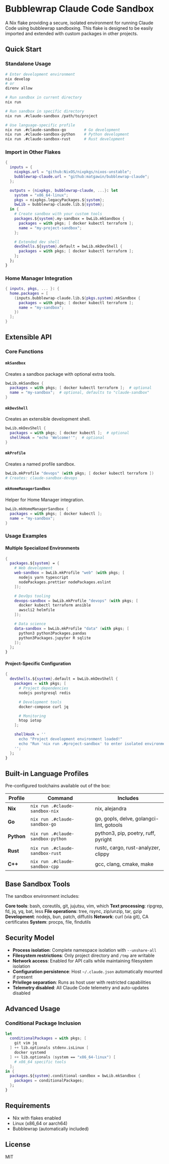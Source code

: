 # Bubblewrap Claude Code Sandbox

A Nix flake providing a secure, isolated environment for running Claude Code using bubblewrap sandboxing. This flake is designed to be easily imported and extended with custom packages in other projects.

## Quick Start

### Standalone Usage

```bash
# Enter development environment
nix develop
# or
direnv allow

# Run sandbox in current directory
nix run

# Run sandbox in specific directory
nix run .#claude-sandbox /path/to/project

# Use language-specific profile
nix run .#claude-sandbox-go        # Go development
nix run .#claude-sandbox-python    # Python development
nix run .#claude-sandbox-rust      # Rust development
```

### Import in Other Flakes

```nix
{
  inputs = {
    nixpkgs.url = "github:NixOS/nixpkgs/nixos-unstable";
    bubblewrap-claude.url = "github:matgawin/bubblewrap-claude";
  };

  outputs = {nixpkgs, bubblewrap-claude, ...}: let
    system = "x86_64-linux";
    pkgs = nixpkgs.legacyPackages.${system};
    bwLib = bubblewrap-claude.lib.${system};
  in {
    # Create sandbox with your custom tools
    packages.${system}.my-sandbox = bwLib.mkSandbox {
      packages = with pkgs; [ docker kubectl terraform ];
      name = "my-project-sandbox";
    };

    # Extended dev shell
    devShells.${system}.default = bwLib.mkDevShell {
      packages = with pkgs; [ docker kubectl terraform ];
    };
  };
}
```

### Home Manager Integration

```nix
{ inputs, pkgs, ... }: {
  home.packages = [
    (inputs.bubblewrap-claude.lib.${pkgs.system}.mkSandbox {
      packages = with pkgs; [ docker kubectl terraform ];
      name = "my-sandbox";
    })
  ];
}
```

## Extensible API

### Core Functions

#### `mkSandbox`
Creates a sandbox package with optional extra tools.

```nix
bwLib.mkSandbox {
  packages = with pkgs; [ docker kubectl terraform ];  # optional
  name = "my-sandbox";  # optional, defaults to "claude-sandbox"
}
```

#### `mkDevShell`
Creates an extensible development shell.

```nix
bwLib.mkDevShell {
  packages = with pkgs; [ docker kubectl ];  # optional
  shellHook = "echo 'Welcome!'";  # optional
}
```

#### `mkProfile`
Creates a named profile sandbox.

```nix
bwLib.mkProfile "devops" (with pkgs; [ docker kubectl terraform ])
# Creates: claude-sandbox-devops
```

#### `mkHomeManagerSandbox`
Helper for Home Manager integration.

```nix
bwLib.mkHomeManagerSandbox {
  packages = with pkgs; [ docker kubectl ];
  name = "my-sandbox";
}
```

### Usage Examples

#### Multiple Specialized Environments

```nix
{
  packages.${system} = {
    # Web development
    web-sandbox = bwLib.mkProfile "web" (with pkgs; [
      nodejs yarn typescript
      nodePackages.prettier nodePackages.eslint
    ]);

    # DevOps tooling
    devops-sandbox = bwLib.mkProfile "devops" (with pkgs; [
      docker kubectl terraform ansible
      awscli2 helmfile
    ]);

    # Data science
    data-sandbox = bwLib.mkProfile "data" (with pkgs; [
      python3 python3Packages.pandas
      python3Packages.jupyter R sqlite
    ]);
  };
}
```

#### Project-Specific Configuration

```nix
{
  devShells.${system}.default = bwLib.mkDevShell {
    packages = with pkgs; [
      # Project dependencies
      nodejs postgresql redis

      # Development tools
      docker-compose curl jq

      # Monitoring
      htop iotop
    ];

    shellHook = ''
      echo "Project development environment loaded!"
      echo "Run 'nix run .#project-sandbox' to enter isolated environment"
    '';
  };
}
```

## Built-in Language Profiles

Pre-configured toolchains available out of the box:

| Profile | Command | Includes |
|---------|---------|----------|
| **Nix** | `nix run .#claude-sandbox-nix` | nix, alejandra |
| **Go** | `nix run .#claude-sandbox-go` | go, gopls, delve, golangci-lint, gotools |
| **Python** | `nix run .#claude-sandbox-python` | python3, pip, poetry, ruff, pyright |
| **Rust** | `nix run .#claude-sandbox-rust` | rustc, cargo, rust-analyzer, clippy |
| **C++** | `nix run .#claude-sandbox-cpp` | gcc, clang, cmake, make |

## Base Sandbox Tools

The sandbox environment includes:

**Core tools**: bash, coreutils, git, jujutsu, vim, which
**Text processing**: ripgrep, fd, jq, yq, bat, less
**File operations**: tree, rsync, zip/unzip, tar, gzip
**Development**: nodejs, bun, patch, diffutils
**Network**: curl (via git), CA certificates
**System**: procps, file, findutils

## Security Model

- **Process isolation**: Complete namespace isolation with `--unshare-all`
- **Filesystem restrictions**: Only project directory and `/tmp` are writable
- **Network access**: Enabled for API calls while maintaining filesystem isolation
- **Configuration persistence**: Host `~/.claude.json` automatically mounted if present
- **Privilege separation**: Runs as host user with restricted capabilities
- **Telemetry disabled**: All Claude Code telemetry and auto-updates disabled

## Advanced Usage

### Conditional Package Inclusion

```nix
let
  conditionalPackages = with pkgs; [
    git vim jq
  ] ++ lib.optionals stdenv.isLinux [
    docker systemd
  ] ++ lib.optionals (system == "x86_64-linux") [
    # x86_64 specific tools
  ];
in {
  packages.${system}.conditional-sandbox = bwLib.mkSandbox {
    packages = conditionalPackages;
  };
}
```

## Requirements

- Nix with flakes enabled
- Linux (x86_64 or aarch64)
- Bubblewrap (automatically included)

## License

MIT